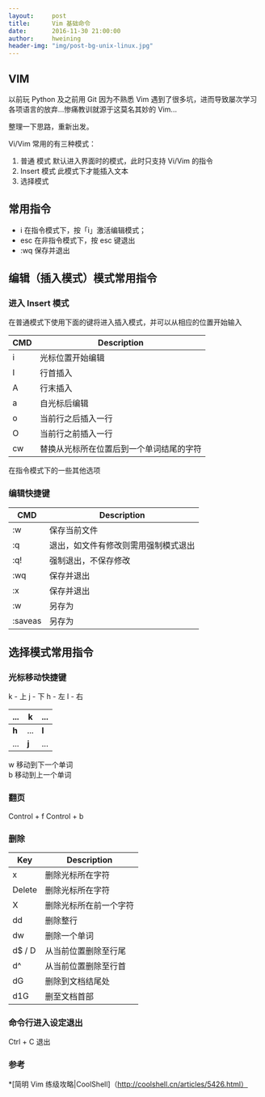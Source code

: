```yaml
---
layout:     post
title:      Vim 基础命令
date:       2016-11-30 21:00:00
author:     hweining
header-img: "img/post-bg-unix-linux.jpg"
---
```


## VIM

以前玩 Python 及之前用 Git 因为不熟悉 Vim 遇到了很多坑，进而导致屡次学习各项语言的放弃...惨痛教训就源于这莫名其妙的 Vim...

整理一下思路，重新出发。

Vi/Vim 常用的有三种模式：

1. 普通 模式 默认进入界面时的模式，此时只支持 Vi/Vim 的指令
2. Insert 模式 此模式下才能插入文本
3. 选择模式

## 常用指令

* i 在指令模式下，按「i」激活编辑模式；
* esc 在非指令模式下，按 esc 键退出
* :wq 保存并退出

## 编辑（插入模式）模式常用指令


### 进入 Insert 模式

在普通模式下使用下面的键将进入插入模式，并可以从相应的位置开始输入

| CMD | Description |
|---|---|
| i | 光标位置开始编辑 |
| I | 行首插入 |
| A | 行末插入 |
| a | 自光标后编辑 |
| o | 当前行之后插入一行 |
| O | 当前行之前插入一行 |
| cw | 替换从光标所在位置后到一个单词结尾的字符 |


在指令模式下的一些其他选项



### 编辑快捷键

| CMD | Description |
|---|---|
| :w | 保存当前文件 |
| :q | 退出，如文件有修改则需用强制模式退出 |
| :q! | 强制退出，不保存修改 |
| :wq | 保存并退出 |
| :x | 保存并退出 |
| :w <path> | 另存为 |
| :saveas <path> | 另存为 |




## 选择模式常用指令

### 光标移动快捷键

k - 上 j - 下  h - 左 l - 右

|...|**k**|...|
|---|---|---|
|**h**|...|**l**|
|...|**j**|...|

w  移动到下一个单词  
b  移动到上一个单词

### 翻页


Control + f
Control + b

### 删除

| Key | Description |
|---|---|
| x | 删除光标所在字符 |
| Delete | 删除光标所在字符 |
| X | 删除光标所在前一个字符 |
| dd	| 删除整行 |
| dw	| 删除一个单词 |
| d$ / D |	从当前位置删除至行尾 |
| d^	| 从当前位置删除至行首 |
| dG	| 删除到文档结尾处 |
| d1G | 删至文档首部 |


### 命令行进入设定退出

Ctrl + C 退出

### 参考
*[简明 Vim 练级攻略|CoolShell]（http://coolshell.cn/articles/5426.html）

